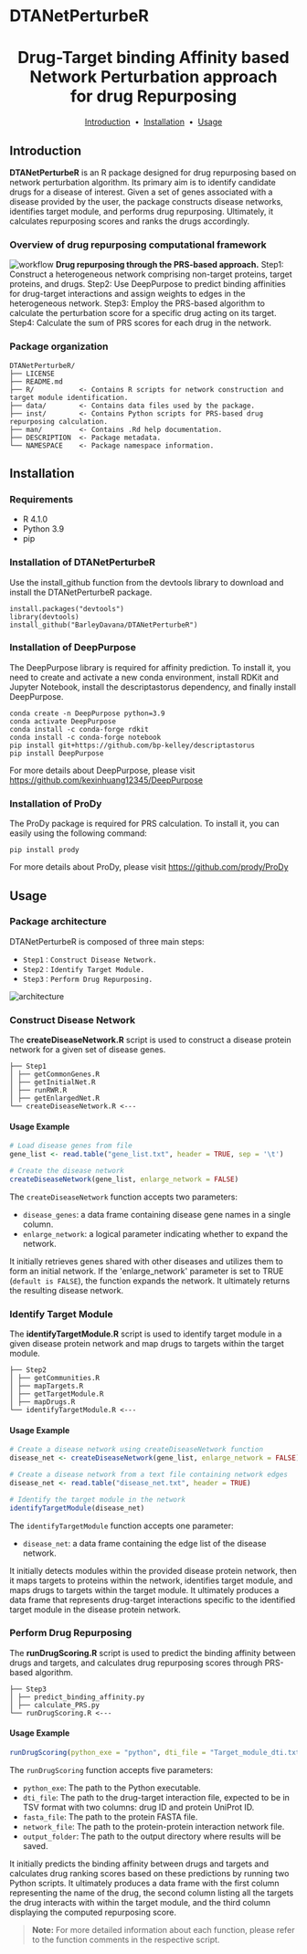 # DTANetPerturbeR

<h1 align="center">
Drug-Target binding Affinity based <br>Network Perturbation approach <br>for drug Repurposing
</h1>

<p align="center">
<a href="#introduction">Introduction</a> &nbsp;&bull;&nbsp;
<a href="#installation">Installation</a> &nbsp;&bull;&nbsp;
<a href="#usage">Usage</a>
</p>

## Introduction
**DTANetPerturbeR** is an R package designed for drug repurposing based on network perturbation algorithm. Its primary aim is to identify candidate drugs for a disease of interest. Given a set of genes associated with a disease provided by the user, the package constructs disease networks, identifies target module, and performs drug repurposing. Ultimately, it calculates repurposing scores and ranks the drugs accordingly.

### Overview of drug repurposing computational framework
![workflow](https://github.com/BarleyDavana/DTANetPerturbeR/assets/130750578/d6373298-da82-47c1-833a-c759ecf7f6c6)
**Drug repurposing through the PRS-based approach.** Step1: Construct a heterogeneous network comprising non-target proteins, target proteins, and drugs. Step2: Use DeepPurpose to predict binding affinities for drug-target interactions and assign weights to edges in the heterogeneous network. Step3: Employ the PRS-based algorithm to calculate the perturbation score for a specific drug acting on its target. Step4: Calculate the sum of PRS scores for each drug in the network.

### Package organization
```
DTANetPerturbeR/
├── LICENSE
├── README.md
├── R/           <- Contains R scripts for network construction and target module identification.
├── data/        <- Contains data files used by the package.
├── inst/        <- Contains Python scripts for PRS-based drug repurposing calculation.
├── man/         <- Contains .Rd help documentation.
├── DESCRIPTION  <- Package metadata.
└── NAMESPACE    <- Package namespace information.
```

## Installation

### Requirements
- R 4.1.0
- Python 3.9
- pip

### Installation of DTANetPerturbeR
Use the install_github function from the devtools library to download and install the DTANetPerturbeR package.
```
install.packages("devtools")
library(devtools)
install_github("BarleyDavana/DTANetPerturbeR")
```

### Installation of DeepPurpose
The DeepPurpose library is required for affinity prediction. To install it, you need to create and activate a new conda environment, install RDKit and Jupyter Notebook, install the descriptastorus dependency, and finally install DeepPurpose.
```
conda create -n DeepPurpose python=3.9
conda activate DeepPurpose
conda install -c conda-forge rdkit
conda install -c conda-forge notebook
pip install git+https://github.com/bp-kelley/descriptastorus
pip install DeepPurpose
```
For more details about DeepPurpose, please visit
https://github.com/kexinhuang12345/DeepPurpose

### Installation of ProDy
The ProDy package is required for PRS calculation. To install it, you can easily using the following command:
```
pip install prody
```
For more details about ProDy, please visit
https://github.com/prody/ProDy

## Usage

### Package architecture
DTANetPerturbeR is composed of three main steps:

* `Step1：Construct Disease Network.`
* `Step2：Identify Target Module.`
* `Step3：Perform Drug Repurposing.`

![architecture](https://github.com/BarleyDavana/DTANetPerturbeR/assets/130750578/6cebb735-339f-4af4-bfb6-361496342525)

### Construct Disease Network
The **createDiseaseNetwork.R** script is used to construct a disease protein network for a given set of disease genes.
```
├── Step1
│ ├── getCommonGenes.R
│ ├── getInitialNet.R
│ ├── runRWR.R
│ ├── getEnlargedNet.R
└── createDiseaseNetwork.R <---
```

#### Usage Example

```R
# Load disease genes from file
gene_list <- read.table("gene_list.txt", header = TRUE, sep = '\t')

# Create the disease network
createDiseaseNetwork(gene_list, enlarge_network = FALSE)
```

The `createDiseaseNetwork` function accepts two parameters:
* `disease_genes`: a data frame containing disease gene names in a single column.
* `enlarge_network`: a logical parameter indicating whether to expand the network.

It initially retrieves genes shared with other diseases and utilizes them to form an initial network. If the 'enlarge_network' parameter is set to TRUE (`default is FALSE`), the function expands the network. It ultimately returns the resulting disease network.

### Identify Target Module
The **identifyTargetModule.R** script is used to identify target module in a given disease protein network and map drugs to targets within the target module.
```
├── Step2
│ ├── getCommunities.R
│ ├── mapTargets.R
│ ├── getTargetModule.R
│ ├── mapDrugs.R
└── identifyTargetModule.R <---
```

#### Usage Example

```R
# Create a disease network using createDiseaseNetwork function
disease_net <- createDiseaseNetwork(gene_list, enlarge_network = FALSE)

# Create a disease network from a text file containing network edges
disease_net <- read.table("disease_net.txt", header = TRUE)

# Identify the target module in the network
identifyTargetModule(disease_net)
```

The `identifyTargetModule` function accepts one parameter:
* `disease_net`: a data frame containing the edge list of the disease network.

It initially detects modules within the provided disease protein network, then it maps targets to proteins within the network, identifies target module, and maps drugs to targets within the target module. It ultimately produces a data frame that represents drug-target interactions specific to the identified target module in the disease protein network.

### Perform Drug Repurposing
The **runDrugScoring.R** script is used to predict the binding affinity between drugs and targets, and calculates drug repurposing scores through PRS-based algorithm.

```
├── Step3
│ ├── predict_binding_affinity.py
│ ├── calculate_PRS.py
└── runDrugScoring.R <---
```

#### Usage Example

```R
runDrugScoring(python_exe = "python", dti_file = "Target_module_dti.txt", fasta_file = "proteins.fasta", network_file = "Target_module_edges.txt", output_folder = "output_Files")
```

The `runDrugScoring` function accepts five parameters:
* `python_exe`: The path to the Python executable.
* `dti_file`: The path to the drug-target interaction file, expected to be in TSV format with two columns: drug ID and protein UniProt ID.
* `fasta_file`: The path to the protein FASTA file.
* `network_file`: The path to the protein-protein interaction network file.
* `output_folder`: The path to the output directory where results will be saved.

It initially predicts the binding affinity between drugs and targets and calculates drug ranking scores based on these predictions by running two Python scripts. It ultimately produces a data frame with the first column representing the name of the drug, the second column listing all the targets the drug interacts with within the target module, and the third column displaying the computed repurposing score.

> **Note:** For more detailed information about each function, please refer to the function comments in the respective script.
